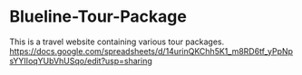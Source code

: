 # Blueline-Tour-Package
This is a travel website containing various tour packages.
https://docs.google.com/spreadsheets/d/14urinQKChh5K1_m8RD6tf_yPpNpsYYIIoqYUbVhUSqo/edit?usp=sharing
